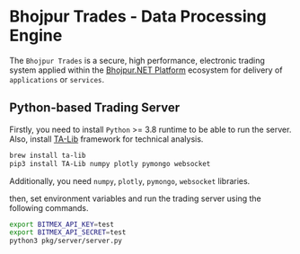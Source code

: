 # Bhojpur Trades - Data Processing Engine

The `Bhojpur Trades` is a secure, high performance, electronic trading system applied
within the [Bhojpur.NET Platform](https://github.com/bhojpur/platform/) ecosystem for
delivery of `applications` or `services`.

## Python-based Trading Server

Firstly, you need to install `Python` >= 3.8 runtime to be able to run the server. Also,
install [TA-Lib](https://mrjbq7.github.io/ta-lib/) framework for technical analysis.

```bash
brew install ta-lib
pip3 install TA-Lib numpy plotly pymongo websocket
```

Additionally, you need `numpy`, `plotly`, `pymongo`, `websocket` libraries.

then, set environment variables and run the trading server using the following commands.

```bash
export BITMEX_API_KEY=test
export BITMEX_API_SECRET=test
python3 pkg/server/server.py
```
